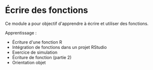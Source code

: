 # Écrire des fonctions

Ce module a pour objectif d'apprendre à écrire et utiliser des fonctions.

Apprentissage :

- Écriture d'une fonction R
- Intégration de fonctions dans un projet RStudio
- Exercice de simulation
- Écriture de fonction (partie 2)
- Orientation objet
